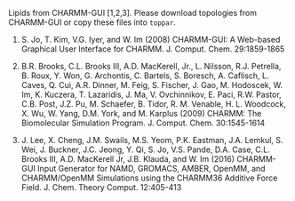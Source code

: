 Lipids from CHARMM-GUI [1,2,3]. Please download topologies from CHARMM-GUI or copy these files into `toppar`.

1. S. Jo, T. Kim, V.G. Iyer, and W. Im (2008) CHARMM-GUI: A Web-based Graphical User Interface for CHARMM. J. Comput. Chem. 29:1859-1865 


2. B.R. Brooks, C.L. Brooks III, A.D. MacKerell, Jr., L. Nilsson, R.J. Petrella, B. Roux, Y. Won, G. Archontis, C. Bartels, S. Boresch, A. Caflisch, L. Caves, Q. Cui, A.R. Dinner, M. Feig, S. Fischer, J. Gao, M. Hodoscek, W. Im, K. Kuczera, T. Lazaridis, J. Ma, V. Ovchinnikov, E. Paci, R.W. Pastor, C.B. Post, J.Z. Pu, M. Schaefer, B. Tidor, R. M. Venable, H. L. Woodcock, X. Wu, W. Yang, D.M. York, and M. Karplus (2009) CHARMM: The Biomolecular Simulation Program. J. Comput. Chem. 30:1545-1614

3. J. Lee, X. Cheng, J.M. Swails, M.S. Yeom, P.K. Eastman, J.A. Lemkul, S. Wei, J. Buckner, J.C. Jeong, Y. Qi, S. Jo, V.S. Pande, D.A. Case, C.L. Brooks III, A.D. MacKerell Jr, J.B. Klauda, and W. Im (2016) CHARMM-GUI Input Generator for NAMD, GROMACS, AMBER, OpenMM, and CHARMM/OpenMM Simulations using the CHARMM36 Additive Force Field. J. Chem. Theory Comput. 12:405-413 
